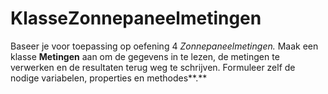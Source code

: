 # KlasseZonnepaneelmetingen

Baseer je voor toepassing op oefening 4 *Zonnepaneelmetingen.* Maak een
klasse **Metingen** aan om de gegevens in te lezen, de metingen te
verwerken en de resultaten terug weg te schrijven. Formuleer zelf de
nodige variabelen, properties en methodes**.**
